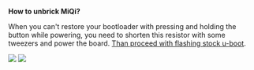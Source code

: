 **How to unbrick MiQi?**

When you can't restore your bootloader with pressing and holding the button while powering, you need to shorten this resistor with some tweezers and power the board. [Than proceed with flashing stock u-boot](https://github.com/mqmaker/miqi-prebuilt).

![](https://raw.githubusercontent.com/igorpecovnik/lib.docs/master/docs/board_details/images/unbrick-miqi.png)
![](https://raw.githubusercontent.com/igorpecovnik/lib.docs/master/docs/board_details/images/miqi_connectors.png)


